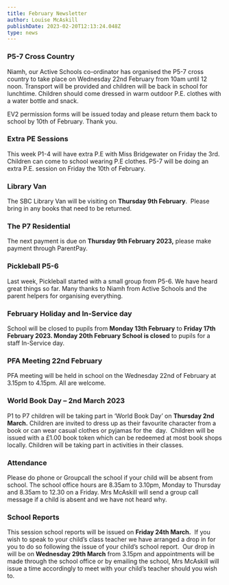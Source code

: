 ```yaml
---
title: February Newsletter
author: Louise McAskill
publishDate: 2023-02-20T12:13:24.048Z
type: news
---
```



### P5-7 Cross Country

Niamh, our Active Schools co-ordinator has organised the P5-7 cross country to take place on Wednesday 22nd February from 10am until 12 noon. Transport will be provided and children will be back in school for lunchtime. Children should come dressed in warm outdoor P.E. clothes with a water bottle and snack.

EV2 permission forms will be issued today and please return them back to school by 10th of February. Thank you.
 
### Extra PE Sessions

This week P1-4 will have extra P.E with Miss Bridgewater on Friday the 3rd. Children can come to school wearing P.E clothes. P5-7 will be doing an extra P.E. session on Friday the 10th of February.

### Library Van

The SBC Library Van will be visiting on **Thursday 9th February**.  Please bring in any books that need to be returned. 

### The P7 Residential

The next payment is due on **Thursday 9th February 2023,** please make payment through ParentPay.


### Pickleball P5-6

Last week, Pickleball started with a small group from P5-6. We have heard great things so far. Many thanks to Niamh from Active Schools and the parent helpers for organising everything.


### February Holiday and In-Service day

School will be closed to pupils from **Monday 13th February** to **Friday 17th February 2023. Monday 20th February School is closed** to pupils for a staff In-Service day.


### PFA Meeting 22nd February

PFA meeting will be held in school on the Wednesday 22nd of February at 3.15pm to 4.15pm. All are welcome.
 

### World Book Day – 2nd March 2023

P1 to P7 children will be taking part in ‘World Book Day’ on **Thursday 2nd March.** Children are invited to dress up as their favourite character from a book or can wear casual clothes or pyjamas for the  day.  Children will be issued with a £1.00 book token which can be redeemed at most book shops locally. Children will be taking part in activities in their classes.


### Attendance

Please do phone or Groupcall the school if your child will be absent from school. The school office hours are 8.35am to 3.10pm, Monday to Thursday and 8.35am to 12.30 on a Friday. Mrs McAskill will send a group call message if a child is absent and we have not heard why.


### School Reports

This session school reports will be issued on **Friday 24th March.**  If you wish to speak to your child’s class teacher we have arranged a drop in for you to do so following the issue of your child’s school report.  Our drop in will be on **Wednesday 29th March** from 3.15pm and appointments will be made through the school office or by emailing the school, Mrs McAskill will issue a time accordingly to meet with your child’s teacher should you wish to.
